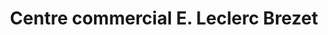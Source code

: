 ---
title: "Centre commercial E. Leclerc Brezet"
url: /clermont-ferrand/centre-commercial-e-leclerc-brezet/
shop: supermarché
---